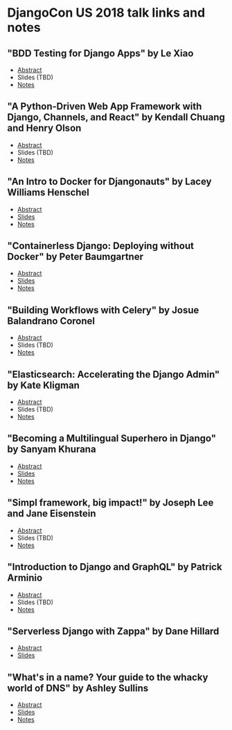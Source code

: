 # DjangoCon US 2018 talk links and notes

## "BDD Testing for Django Apps" by Le Xiao

* [Abstract](https://2018.djangocon.us/talk/bdd-behavior-driven-development-testing/)
* Slides (TBD)
* [Notes](./bdd-testing-for-django-apps.md)


## "A Python-Driven Web App Framework with Django, Channels, and React" by Kendall Chuang and Henry Olson

* [Abstract](https://2018.djangocon.us/talk/a-python-driven-web-app-framework-with/)
* Slides (TBD)
* [Notes](./a-python-driven-web-app-framework.md)


## "An Intro to Docker for Djangonauts" by Lacey Williams Henschel

* [Abstract](https://2018.djangocon.us/talk/an-intro-to-docker-for-djangonauts/)
* [Slides](https://speakerdeck.com/williln/an-intro-to-docker-for-djangonauts)
* [Notes](./an-intro-to-docker-for-djangonauts.md)


## "Containerless Django: Deploying without Docker" by Peter Baumgartner

* [Abstract](https://2018.djangocon.us/talk/containerless-django-deploying-without/)
* [Slides](https://speakerdeck.com/ipmb/containerless-django)
* [Notes](./containerless-djang-deploying-without-docker.md)


## "Building Workflows with Celery" by Josue Balandrano Coronel

* [Abstract](https://2018.djangocon.us/talk/building-workflows-with-celery/)
* Slides (TBD)
* [Notes](./building-workflows-with-celery.md)


## "Elasticsearch: Accelerating the Django Admin" by Kate Kligman

* [Abstract](https://2018.djangocon.us/talk/elasticsearch-accelerating-the-django/)
* Slides (TBD)
* [Notes](./elasticsearch-accelerating-the-django-admin.md)


## "Becoming a Multilingual Superhero in Django" by Sanyam Khurana

* [Abstract](https://2018.djangocon.us/talk/becoming-a-multilingual-superhero-in/)
* [Slides](https://speakerdeck.com/curiouslearner/becoming-a-mutltilingual-superhero-in-django-v2-dot-0)
* [Notes](./becoming-a-multilingual-superhero-in-django.md)


## "Simpl framework, big impact!" by Joseph Lee and Jane Eisenstein

* [Abstract](https://2018.djangocon.us/talk/simpl-framework-big-impact/)
* Slides (TBD)
* [Notes](./simpl-framework-big-impact.md)


## "Introduction to Django and GraphQL" by Patrick Arminio

* [Abstract](https://2018.djangocon.us/talk/introduction-to-django-and-graphql/)
* Slides (TBD)
* [Notes](./introduction-to-django-and-graphql.md)


## "Serverless Django with Zappa" by Dane Hillard

* [Abstract](https://2018.djangocon.us/talk/serverless-django-with-zappa/)
* [Slides](https://speakerdeck.com/daneah/serverless-django-with-zappa)


## "What's in a name? Your guide to the whacky world of DNS" by Ashley Sullins

* [Abstract](https://2018.djangocon.us/talk/what-s-in-a-name-your-guide-to-the-wacky/)
* [Slides](https://shorturl.at/prDV3)
* [Notes](./whats-in-a-name-your-guide-to-the-whacky-world-of-dns.md)
